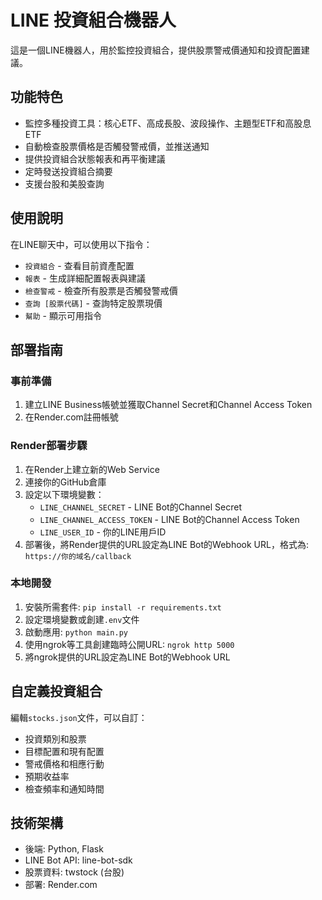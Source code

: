 # LINE 投資組合機器人

這是一個LINE機器人，用於監控投資組合，提供股票警戒價通知和投資配置建議。

## 功能特色

- 監控多種投資工具：核心ETF、高成長股、波段操作、主題型ETF和高股息ETF
- 自動檢查股票價格是否觸發警戒價，並推送通知
- 提供投資組合狀態報表和再平衡建議
- 定時發送投資組合摘要
- 支援台股和美股查詢

## 使用說明

在LINE聊天中，可以使用以下指令：

- `投資組合` - 查看目前資產配置
- `報表` - 生成詳細配置報表與建議
- `檢查警戒` - 檢查所有股票是否觸發警戒價
- `查詢 [股票代碼]` - 查詢特定股票現價
- `幫助` - 顯示可用指令

## 部署指南

### 事前準備

1. 建立LINE Business帳號並獲取Channel Secret和Channel Access Token
2. 在Render.com註冊帳號

### Render部署步驟

1. 在Render上建立新的Web Service
2. 連接你的GitHub倉庫
3. 設定以下環境變數：
   - `LINE_CHANNEL_SECRET` - LINE Bot的Channel Secret
   - `LINE_CHANNEL_ACCESS_TOKEN` - LINE Bot的Channel Access Token
   - `LINE_USER_ID` - 你的LINE用戶ID
4. 部署後，將Render提供的URL設定為LINE Bot的Webhook URL，格式為: `https://你的域名/callback`

### 本地開發

1. 安裝所需套件: `pip install -r requirements.txt`
2. 設定環境變數或創建`.env`文件
3. 啟動應用: `python main.py`
4. 使用ngrok等工具創建臨時公開URL: `ngrok http 5000`
5. 將ngrok提供的URL設定為LINE Bot的Webhook URL

## 自定義投資組合

編輯`stocks.json`文件，可以自訂：

- 投資類別和股票
- 目標配置和現有配置
- 警戒價格和相應行動
- 預期收益率
- 檢查頻率和通知時間

## 技術架構

- 後端: Python, Flask
- LINE Bot API: line-bot-sdk
- 股票資料: twstock (台股)
- 部署: Render.com